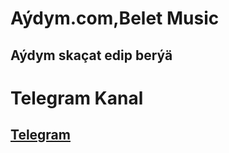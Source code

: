 # Aýdym.com,Belet Music
## Aýdym skaçat edip berýä
# Telegram Kanal
## [Telegram](https://t.me/hzm_hacker)